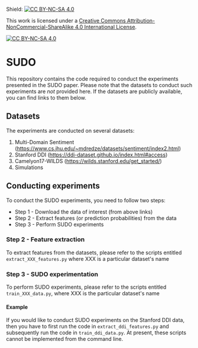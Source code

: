 Shield: [![CC BY-NC-SA 4.0][cc-by-nc-sa-shield]][cc-by-nc-sa]

This work is licensed under a
[Creative Commons Attribution-NonCommercial-ShareAlike 4.0 International License][cc-by-nc-sa].

[![CC BY-NC-SA 4.0][cc-by-nc-sa-image]][cc-by-nc-sa]

[cc-by-nc-sa]: http://creativecommons.org/licenses/by-nc-sa/4.0/
[cc-by-nc-sa-image]: https://licensebuttons.net/l/by-nc-sa/4.0/88x31.png
[cc-by-nc-sa-shield]: https://img.shields.io/badge/License-CC%20BY--NC--SA%204.0-lightgrey.svg

# SUDO
This repository contains the code required to conduct the experiments presented in the SUDO paper. 
Please note that the datasets to conduct such experiments are *not* provided here. 
If the datasets are publicly available, you can find links to them below. 

## Datasets
The experiments are conducted on several datasets:
1. Multi-Domain Sentiment (https://www.cs.jhu.edu/~mdredze/datasets/sentiment/index2.html)
2. Stanford DDI (https://ddi-dataset.github.io/index.html#access)
3. Camelyon17-WILDS (https://wilds.stanford.edu/get_started/)
4. Simulations

## Conducting experiments
To conduct the SUDO experiments, you need to follow two steps:
* Step 1 - Download the data of interest (from above links)
* Step 2 - Extract features (or prediction probabilities) from the data
* Step 3 - Perform SUDO experiments

### Step 2 - Feature extraction
To extract features from the datasets, please refer to the scripts entitled ```extract_XXX_features.py``` where XXX is a particular dataset's name

### Step 3 - SUDO experimentation
To perform SUDO experiments, please refer to the scripts entitled ```train_XXX_data.py```, where XXX is the particular dataset's name

#### Example
If you would like to conduct SUDO experiments on the Stanford DDI data, then you have to first run the code in ```extract_ddi_features.py``` and subsequently run the code in ```train_ddi_data.py```. At present, these scripts cannot be implemented from the command line. 


